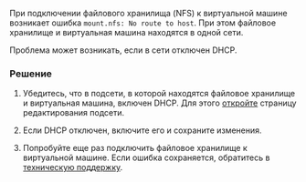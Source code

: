 При подключении файлового хранилища (NFS) к виртуальной машине возникает ошибка `mount.nfs: No route to host`. При этом файловое хранилище и виртуальная машина находятся в одной сети.

Проблема может возникать, если в сети отключен DHCP.

### Решение

1. Убедитесь, что в подсети, в которой находятся файловое хранилище и виртуальная машина, включен DHCP. Для этого [откройте](../../../../networks/vnet/service-management/net#redaktirovanie_podseti) страницу редактирования подсети.

1. Если DHCP отключен, включите его и сохраните изменения.

1. Попробуйте еще раз подключить файловое хранилище к виртуальной машине. Если ошибка сохраняется, обратитесь в [техническую поддержку](/ru/contacts).